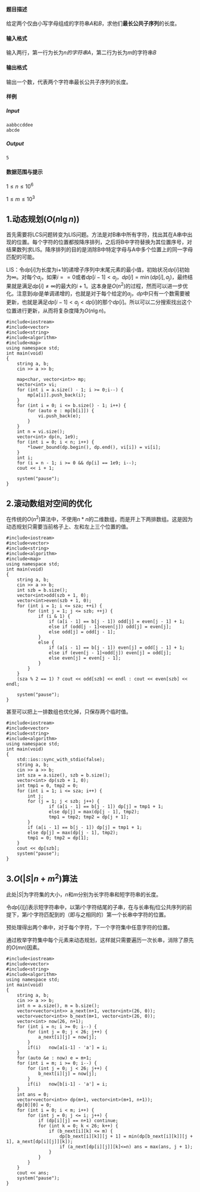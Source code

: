 #### 题目描述

给定两个仅由小写字母组成的字符串$A$和$B$，求他们**最长公共子序列**的长度。

#### 输入格式

输入两行，第一行为长为$n$*的字符串*$A$，第二行为长为$m$的字符串$B$

#### 输出格式

输出一个数，代表两个字符串最长公共子序列的长度。

#### 样例

##### Input

```
aabbccddee
abcde
```

##### Output

```
5
```

#### 数据范围与提示

$1 \le n \le 10^6$

$1 \le m \le 10^3$



## 1.动态规划$(O(n \lg n))$

首先需要将LCS问题转变为LIS问题。方法是对B串中所有字符，找出其在A串中出现的位置。每个字符的位置都按降序排列，之后将B中字符替换为其位置序号，对结果数列求LIS。降序排列的目的是消除B中特定字母与A中多个位置上的同一字母匹配的可能。

LIS：令$dp[i]$为长度为i+1的递增子序列中末尾元素的最小值，初始状况$dp[i]$初始为$\infty$。对每个$a_j$，如果$i==0$或者$dp[i-1]<a_j$，$dp[i]=\min(dp[i],a_j)$，最终结果就是满足$dp[i] \ne \infty$的最大的$i+1$。这本身是$O(n^2)$的过程，然而可以进一步优化。注意到$dp$是单调递增的，也就是对于每个给定的$a_j$，$dp$中只有一个数需要被更新，也就是满足$dp[i-1] < a_j < dp[i]$的那个$dp[i]$。所以可以二分搜索找出这个位置进行更新，从而将复杂度降为$O( n\lg n)$。

```
#include<iostream>
#include<vector>
#include<string>
#include<algorithm>
#include<map>
using namespace std;
int main(void)
{
	string a, b;
	cin >> a >> b;

	map<char, vector<int>> mp;
	vector<int> vi;
	for (int i = a.size() - 1; i >= 0;i--) {
		mp[a[i]].push_back(i);
	}
	for (int i = 0; i <= b.size() - 1; i++) {
		for (auto e : mp[b[i]]) {
			vi.push_back(e);
		}
	}
	int n = vi.size();
	vector<int> dp(n, 1e9);
	for (int i = 0; i < n; i++) {
		*lower_bound(dp.begin(), dp.end(), vi[i]) = vi[i];
	}
	int i;
	for (i = n - 1; i >= 0 && dp[i] == 1e9; i--);
	cout << i + 1;

	system("pause");
}
```



## 2.滚动数组对空间的优化

在传统的$O(n^2)$算法中，不使用$n*n$的二维数组，而是开上下两排数组。这是因为动态规划只需要当前格子上、左和左上三个位置的值。

```
#include<iostream>
#include<vector>
#include<string>
#include<algorithm>
#include<map>
using namespace std;
int main(void)
{
	string a, b;
	cin >> a >> b;
	int szb = b.size();
	vector<int>odd(szb + 1, 0);
	vector<int>even(szb + 1, 0);
	for (int i = 1; i <= sza; ++i) {
		for (int j = 1; j <= szb; ++j) {
			if (i & 1) {
				if (a[i - 1] == b[j - 1]) odd[j] = even[j - 1] + 1;
				else if (odd[j - 1]<even[j]) odd[j] = even[j];
				else odd[j] = odd[j - 1];
			}
			else {
				if (a[i - 1] == b[j - 1]) even[j] = odd[j - 1] + 1;
				else if (even[j - 1]<odd[j]) even[j] = odd[j];
				else even[j] = even[j - 1];
			}
		}
	}
	(sza % 2 == 1) ? cout << odd[szb] << endl : cout << even[szb] << endl;

	system("pause");
}
```

甚至可以把上一排数组也优化掉，只保存两个临时值。

```
#include<iostream>
#include<vector>
#include<string>
#include<algorithm>
using namespace std;
int main(void)
{
	std::ios::sync_with_stdio(false);
	string a, b;
	cin >> a >> b;
	int sza = a.size(), szb = b.size();
	vector<int> dp(szb + 1, 0);
	int tmp1 = 0, tmp2 = 0;
	for (int i = 1; i <= sza; i++) {
		int j;
		for (j = 1; j < szb; j++) {
				if (a[i - 1] == b[j - 1]) dp[j] = tmp1 + 1;
				else dp[j] = max(dp[j - 1], tmp2);
				tmp1 = tmp2; tmp2 = dp[j + 1];
		}
		if (a[i - 1] == b[j - 1]) dp[j] = tmp1 + 1;
		else dp[j] = max(dp[j - 1], tmp2);
		tmp1 = 0; tmp2 = dp[1];
	}
	cout << dp[szb];
	system("pause");
}
```

## 3.$O(|S|n+m^2)$算法

此处$|S|$为字符集的大小，$n$和$m$分别为长字符串和短字符串的长度。

令$dp[i][j]$表示短字符串中，以第$i$个字符结尾的子串，在与长串有$j$位公共序列的前提下，第$i$个字符匹配到的（即与之相同的）第一个长串中字符的位置。

预处理得出两个串中，对于每个字符，下一个字符集中任意字符的位置。

通过枚举字符集中每个元素来动态规划，这样就只需要遍历一次长串，消除了原先的$O(mn)$因素。

```
#include<iostream>
#include<vector>
#include<string>
#include<algorithm>
using namespace std;
int main(void)
{
	string a, b;
	cin >> a >> b;
	int n = a.size(), m = b.size();
	vector<vector<int>> a_next(n+1, vector<int>(26, 0));
	vector<vector<int>> b_next(m+1, vector<int>(26, 0));
	vector<int> now(26, n+1);
	for (int i = n; i >= 0; i--) {
		for (int j = 0; j < 26; j++) {
			a_next[i][j] = now[j];
		}
		if(i)	now[a[i-1] - 'a'] = i;
	}
	for (auto &e : now) e = m+1;
	for (int i = m; i >= 0; i--) {
		for (int j = 0; j < 26; j++) {
			b_next[i][j] = now[j];
		}
		if(i)	now[b[i-1] - 'a'] = i;
	}
	int ans = 0;
	vector<vector<int>> dp(m+1, vector<int>(m+1, n+1));
	dp[0][0] = 0;
	for (int i = 0; i < m; i++) {
		for (int j = 0; j <= i; j++) {
			if (dp[i][j] == n+1) continue;
			for (int k = 0; k < 26; k++) {
				if (b_next[i][k] <= m) {
					dp[b_next[i][k]][j + 1] = min(dp[b_next[i][k]][j + 1], a_next[dp[i][j]][k]);
					if (a_next[dp[i][j]][k]<=n) ans = max(ans, j + 1);
				}
			}
		}
	}
	cout << ans;
	system("pause");
}
```